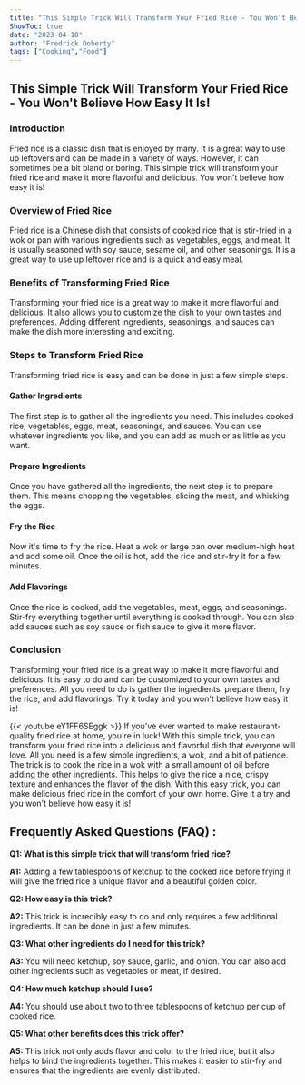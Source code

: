 ```yaml
---
title: "This Simple Trick Will Transform Your Fried Rice - You Won't Believe How Easy It Is!"
ShowToc: true 
date: "2023-04-18"
author: "Fredrick Doherty" 
tags: ["Cooking","Food"]
---
```

<h2>This Simple Trick Will Transform Your Fried Rice - You Won't Believe How Easy It Is!</h2>

<h3>Introduction</h3>

Fried rice is a classic dish that is enjoyed by many. It is a great way to use up leftovers and can be made in a variety of ways. However, it can sometimes be a bit bland or boring. This simple trick will transform your fried rice and make it more flavorful and delicious. You won't believe how easy it is!

<h3>Overview of Fried Rice</h3>

Fried rice is a Chinese dish that consists of cooked rice that is stir-fried in a wok or pan with various ingredients such as vegetables, eggs, and meat. It is usually seasoned with soy sauce, sesame oil, and other seasonings. It is a great way to use up leftover rice and is a quick and easy meal.

<h3>Benefits of Transforming Fried Rice</h3>

Transforming your fried rice is a great way to make it more flavorful and delicious. It also allows you to customize the dish to your own tastes and preferences. Adding different ingredients, seasonings, and sauces can make the dish more interesting and exciting.

<h3>Steps to Transform Fried Rice</h3>

Transforming fried rice is easy and can be done in just a few simple steps.

<h4>Gather Ingredients</h4>

The first step is to gather all the ingredients you need. This includes cooked rice, vegetables, eggs, meat, seasonings, and sauces. You can use whatever ingredients you like, and you can add as much or as little as you want.

<h4>Prepare Ingredients</h4>

Once you have gathered all the ingredients, the next step is to prepare them. This means chopping the vegetables, slicing the meat, and whisking the eggs.

<h4>Fry the Rice</h4>

Now it's time to fry the rice. Heat a wok or large pan over medium-high heat and add some oil. Once the oil is hot, add the rice and stir-fry it for a few minutes.

<h4>Add Flavorings</h4>

Once the rice is cooked, add the vegetables, meat, eggs, and seasonings. Stir-fry everything together until everything is cooked through. You can also add sauces such as soy sauce or fish sauce to give it more flavor.

<h3>Conclusion</h3>

Transforming your fried rice is a great way to make it more flavorful and delicious. It is easy to do and can be customized to your own tastes and preferences. All you need to do is gather the ingredients, prepare them, fry the rice, and add flavorings. Try it today and you won't believe how easy it is!

{{< youtube eY1FF6SEggk >}} 
If you've ever wanted to make restaurant-quality fried rice at home, you're in luck! With this simple trick, you can transform your fried rice into a delicious and flavorful dish that everyone will love. All you need is a few simple ingredients, a wok, and a bit of patience. The trick is to cook the rice in a wok with a small amount of oil before adding the other ingredients. This helps to give the rice a nice, crispy texture and enhances the flavor of the dish. With this easy trick, you can make delicious fried rice in the comfort of your own home. Give it a try and you won't believe how easy it is!

## Frequently Asked Questions (FAQ) :
**Q1: What is this simple trick that will transform fried rice?**

**A1:** Adding a few tablespoons of ketchup to the cooked rice before frying it will give the fried rice a unique flavor and a beautiful golden color.

**Q2: How easy is this trick?**

**A2:** This trick is incredibly easy to do and only requires a few additional ingredients. It can be done in just a few minutes.

**Q3: What other ingredients do I need for this trick?**

**A3:** You will need ketchup, soy sauce, garlic, and onion. You can also add other ingredients such as vegetables or meat, if desired.

**Q4: How much ketchup should I use?**

**A4:** You should use about two to three tablespoons of ketchup per cup of cooked rice.

**Q5: What other benefits does this trick offer?**

**A5:** This trick not only adds flavor and color to the fried rice, but it also helps to bind the ingredients together. This makes it easier to stir-fry and ensures that the ingredients are evenly distributed.




